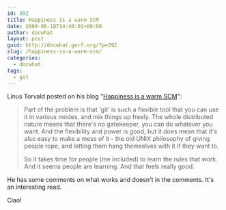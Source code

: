 ```yaml
---
id: 392
title: Happiness is a warm SCM
date: 2009-06-18T14:40:01+00:00
author: docwhat
layout: post
guid: http://docwhat.gerf.org/?p=392
slug: /happiness-is-a-warm-scm/
categories:
  - docwhat
tags:
  - git
---
```

Linus Torvald posted on his blog "<a href="http://torvalds-family.blogspot.com/2009/06/happiness-is-warm-scm.html">Happiness is a warm SCM</a>":
<blockquote>Part of the problem is that 'git' is such a flexible tool that you can use it in various modes, and mix things up freely. The whole distributed nature means that there's no gatekeeper, you can do whatever you want. And the flexibility and power is good, but it does mean that it's also easy to make a mess of it - the old UNIX philosophy of giving people rope, and letting them hang themselves with it if they want to.

So it takes time for people (me included) to learn the rules that work. And it seems people are learning. And that feels really good.</blockquote>
He has some comments on what works and doesn't in the comments.  It's an interesting read.

Ciao!